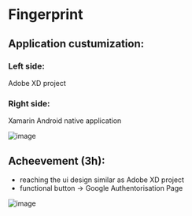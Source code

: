 # Fingerprint

## Application custumization:

### Left side:
Adobe XD project                
### Right side:
Xamarin Android native application

![image](https://user-images.githubusercontent.com/74015697/208510496-9ab17954-6a8f-44b9-b91f-fbc766173df9.png)

## Acheevement (3h):
* reaching the ui design similar as Adobe XD project
* functional button -> Google Authentorisation Page

![image](https://user-images.githubusercontent.com/74015697/208524386-d6639722-33f8-4d65-9e1e-599c3de86e6d.png)
